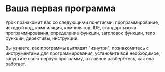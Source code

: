# Ваша первая программа

Урок познакомит вас со следующими понятиями: программирование, исходый код, компиляция, компилятор, IDE, стандарт языка программирования, определение функции, заголовок функции, тело функции, директивы, инструкции.

Вы узнаете, как программы выглядят "изнутри", познакомитесь с инструментами для программирования, установите всё необходимое, запустите свою первую программу, а главное разберётесь, как она работает. 